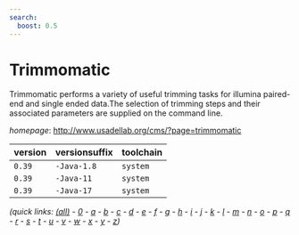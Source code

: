 ```yaml
---
search:
  boost: 0.5
---
```

# Trimmomatic

Trimmomatic performs a variety of useful trimming tasks for illumina  paired-end and single ended data.The selection of trimming steps and their associated  parameters are supplied on the command line.

*homepage*: <http://www.usadellab.org/cms/?page=trimmomatic>

version | versionsuffix | toolchain
--------|---------------|----------
``0.39`` | ``-Java-1.8`` | ``system``
``0.39`` | ``-Java-11`` | ``system``
``0.39`` | ``-Java-17`` | ``system``


*(quick links: [(all)](../index.md) - [0](../0/index.md) - [a](../a/index.md) - [b](../b/index.md) - [c](../c/index.md) - [d](../d/index.md) - [e](../e/index.md) - [f](../f/index.md) - [g](../g/index.md) - [h](../h/index.md) - [i](../i/index.md) - [j](../j/index.md) - [k](../k/index.md) - [l](../l/index.md) - [m](../m/index.md) - [n](../n/index.md) - [o](../o/index.md) - [p](../p/index.md) - [q](../q/index.md) - [r](../r/index.md) - [s](../s/index.md) - [t](../t/index.md) - [u](../u/index.md) - [v](../v/index.md) - [w](../w/index.md) - [x](../x/index.md) - [y](../y/index.md) - [z](../z/index.md))*

